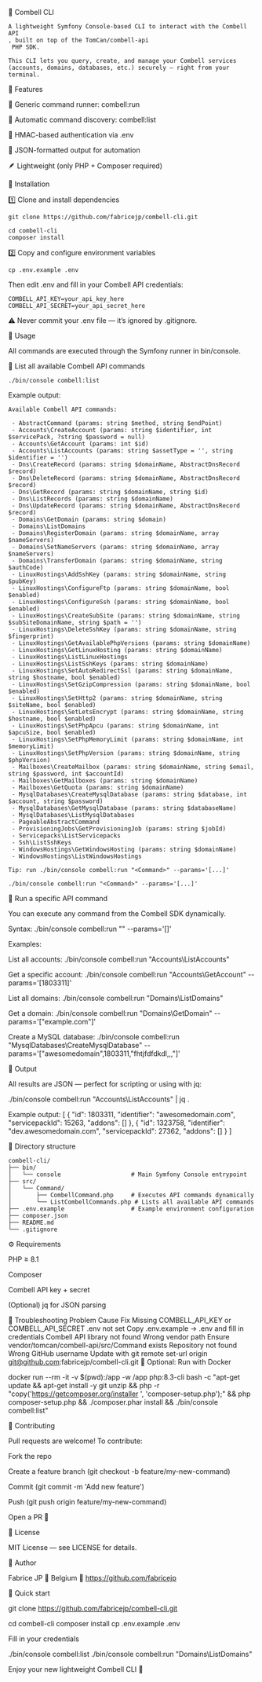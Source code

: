 🧰 Combell CLI





```
A lightweight Symfony Console-based CLI to interact with the Combell API
, built on top of the TomCan/combell-api
 PHP SDK.

This CLI lets you query, create, and manage your Combell services (accounts, domains, databases, etc.) securely — right from your terminal.
```

🚀 Features

🔧 Generic command runner: combell:run

📜 Automatic command discovery: combell:list

🔐 HMAC-based authentication via .env

🧩 JSON-formatted output for automation

🪶 Lightweight (only PHP + Composer required)

🧱 Installation

1️⃣ Clone and install dependencies

```
git clone https://github.com/fabricejp/combell-cli.git

cd combell-cli
composer install
```

2️⃣ Copy and configure environment variables

```
cp .env.example .env
```

Then edit .env and fill in your Combell API credentials:

```
COMBELL_API_KEY=your_api_key_here
COMBELL_API_SECRET=your_api_secret_here
```

⚠️ Never commit your .env file — it’s ignored by .gitignore.

🧰 Usage

All commands are executed through the Symfony runner in bin/console.

🔹 List all available Combell API commands

```
./bin/console combell:list
```

Example output:

```
Available Combell API commands:

 - AbstractCommand (params: string $method, string $endPoint)
 - Accounts\CreateAccount (params: string $identifier, int $servicePack, ?string $password = null)
 - Accounts\GetAccount (params: int $id)
 - Accounts\ListAccounts (params: string $assetType = '', string $identifier = '')
 - Dns\CreateRecord (params: string $domainName, AbstractDnsRecord $record)
 - Dns\DeleteRecord (params: string $domainName, AbstractDnsRecord $record)
 - Dns\GetRecord (params: string $domainName, string $id)
 - Dns\ListRecords (params: string $domainName)
 - Dns\UpdateRecord (params: string $domainName, AbstractDnsRecord $record)
 - Domains\GetDomain (params: string $domain)
 - Domains\ListDomains
 - Domains\RegisterDomain (params: string $domainName, array $nameServers)
 - Domains\SetNameServers (params: string $domainName, array $nameServers)
 - Domains\TransferDomain (params: string $domainName, string $authCode)
 - LinuxHostings\AddSshKey (params: string $domainName, string $pubKey)
 - LinuxHostings\ConfigureFtp (params: string $domainName, bool $enabled)
 - LinuxHostings\ConfigureSsh (params: string $domainName, bool $enabled)
 - LinuxHostings\CreateSubSite (params: string $domainName, string $subSiteDomainName, string $path = '')
 - LinuxHostings\DeleteSshKey (params: string $domainName, string $fingerprint)
 - LinuxHostings\GetAvailablePhpVersions (params: string $domainName)
 - LinuxHostings\GetLinuxHosting (params: string $domainName)
 - LinuxHostings\ListLinuxHostings
 - LinuxHostings\ListSshKeys (params: string $domainName)
 - LinuxHostings\SetAutoRedirectSsl (params: string $domainName, string $hostname, bool $enabled)
 - LinuxHostings\SetGzipCompression (params: string $domainName, bool $enabled)
 - LinuxHostings\SetHttp2 (params: string $domainName, string $siteName, bool $enabled)
 - LinuxHostings\SetLetsEncrypt (params: string $domainName, string $hostname, bool $enabled)
 - LinuxHostings\SetPhpApcu (params: string $domainName, int $apcuSize, bool $enabled)
 - LinuxHostings\SetPhpMemoryLimit (params: string $domainName, int $memoryLimit)
 - LinuxHostings\SetPhpVersion (params: string $domainName, string $phpVersion)
 - Mailboxes\CreateMailbox (params: string $domainName, string $email, string $password, int $accountId)
 - Mailboxes\GetMailboxes (params: string $domainName)
 - Mailboxes\GetQuota (params: string $domainName)
 - MysqlDatabases\CreateMysqlDatabase (params: string $database, int $account, string $password)
 - MysqlDatabases\GetMysqlDatabase (params: string $databaseName)
 - MysqlDatabases\ListMysqlDatabases
 - PageableAbstractCommand
 - ProvisioningJobs\GetProvisioningJob (params: string $jobId)
 - Servicepacks\ListServicepacks
 - Ssh\ListSshKeys
 - WindowsHostings\GetWindowsHosting (params: string $domainName)
 - WindowsHostings\ListWindowsHostings

Tip: run ./bin/console combell:run "<Command>" --params='[...]'
```

```
./bin/console combell:run "<Command>" --params='[...]'
```

🔹 Run a specific API command

You can execute any command from the Combell SDK dynamically.

Syntax:
./bin/console combell:run "<CommandNamespace>" --params='[<parameters>]'

Examples:

List all accounts:
./bin/console combell:run "Accounts\ListAccounts"

Get a specific account:
./bin/console combell:run "Accounts\GetAccount" --params='[1803311]'

List all domains:
./bin/console combell:run "Domains\ListDomains"

Get a domain:
./bin/console combell:run "Domains\GetDomain" --params='["example.com"]'

Create a MySQL database:
./bin/console combell:run "MysqlDatabases\CreateMysqlDatabase" --params='["awesomedomain",1803311,"fhtjfdfdkdl,,,"]'

🔹 Output

All results are JSON — perfect for scripting or using with jq:

./bin/console combell:run "Accounts\ListAccounts" | jq .

Example output:
[
{
"id": 1803311,
"identifier": "awesomedomain.com",
"servicepackId": 15263,
"addons": []
},
{
"id": 1323758,
"identifier": "dev.awesomedomain.com",
"servicepackId": 27362,
"addons": []
}
]

🧩 Directory structure

```
combell-cli/
├── bin/
│   └── console                    # Main Symfony Console entrypoint
├── src/
│   └── Command/
│       ├── CombellCommand.php     # Executes API commands dynamically
│       └── ListCombellCommands.php # Lists all available API commands
├── .env.example                   # Example environment configuration
├── composer.json
├── README.md
└── .gitignore
```

⚙️ Requirements

PHP ≥ 8.1

Composer

Combell API key + secret

(Optional) jq for JSON parsing

🧪 Troubleshooting
Problem	Cause	Fix
Missing COMBELL_API_KEY or COMBELL_API_SECRET	.env not set	Copy .env.example → .env and fill in credentials
Combell API library not found	Wrong vendor path	Ensure vendor/tomcan/combell-api/src/Command exists
Repository not found	Wrong GitHub username	Update with git remote set-url origin git@github.com:fabricejp/combell-cli.git
🐳 Optional: Run with Docker

docker run --rm -it
-v $(pwd):/app
-w /app
php:8.3-cli
bash -c "apt-get update && apt-get install -y git unzip && php -r "copy('https://getcomposer.org/installer
', 'composer-setup.php');" && php composer-setup.php && ./composer.phar install && ./bin/console combell:list"

🧩 Contributing

Pull requests are welcome!
To contribute:

Fork the repo

Create a feature branch (git checkout -b feature/my-new-command)

Commit (git commit -m 'Add new feature')

Push (git push origin feature/my-new-command)

Open a PR 🎉

🧾 License

MIT License — see LICENSE
 for details.

👤 Author

Fabrice JP
📍 Belgium
🔗 https://github.com/fabricejp

💬 Quick start

git clone https://github.com/fabricejp/combell-cli.git

cd combell-cli
composer install
cp .env.example .env

Fill in your credentials

./bin/console combell:list
./bin/console combell:run "Domains\ListDomains"

Enjoy your new lightweight Combell CLI 🚀
